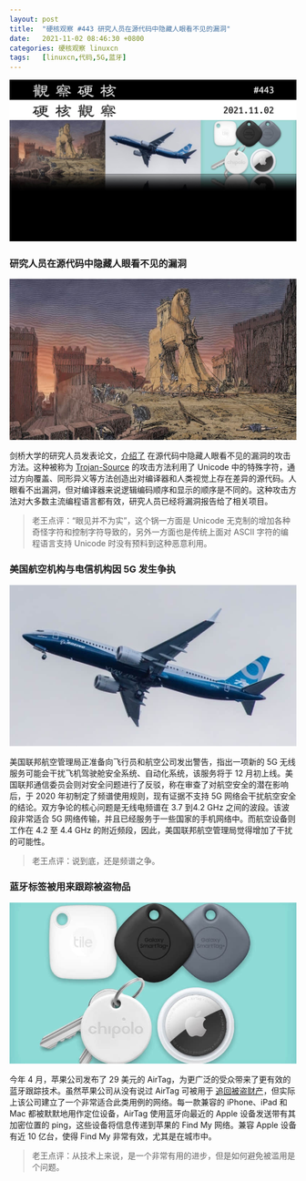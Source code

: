 ```yaml
---
layout: post
title:	"硬核观察 #443 研究人员在源代码中隐藏人眼看不见的漏洞"
date:	2021-11-02 08:46:30 +0800 
categories:	硬核观察 linuxcn 
tags:	[linuxcn,代码,5G,蓝牙]
---
```



![](/Asserts/Images/album/202111/02/084522eyovcqmhoqmkrpog.jpg)


### 研究人员在源代码中隐藏人眼看不见的漏洞


![](/Asserts/Images/album/202111/02/084531uwmi7ivaqi7crfr7.jpg)


剑桥大学的研究人员发表论文，[介绍了](https://www.lightbluetouchpaper.org/2021/11/01/trojan-source-invisible-vulnerabilities/) 在源代码中隐藏人眼看不见的漏洞的攻击方法。这种被称为 [Trojan-Source](https://trojansource.codes/trojan-source.pdf) 的攻击方法利用了 Unicode 中的特殊字符，通过方向覆盖、同形异义等方法创造出对编译器和人类视觉上存在差异的源代码。人眼看不出漏洞，但对编译器来说逻辑编码顺序和显示的顺序是不同的。这种攻击方法对大多数主流编程语言都有效，研究人员已经将漏洞报告给了相关项目。



> 
> 老王点评：“眼见并不为实”，这个锅一方面是 Unicode 无克制的增加各种奇怪字符和控制字符导致的，另外一方面也是传统上面对 ASCII 字符的编程语言支持 Unicode 时没有预料到这种恶意利用。
> 
> 
> 


### 美国航空机构与电信机构因 5G 发生争执


![](/Asserts/Images/album/202111/02/084554v4mfnaxiimhx9i4f.jpg)


美国联邦航空管理局正准备向飞行员和航空公司发出警告，指出一项新的 5G 无线服务可能会干扰飞机驾驶舱安全系统、自动化系统，该服务将于 12 月初上线。美国联邦通信委员会则对安全问题进行了反驳，称在审查了对航空安全的潜在影响后，于 2020 年初制定了频谱使用规则，现有证据不支持 5G 网络会干扰航空安全的结论。双方争论的核心问题是无线电频谱在 3.7 到4.2 GHz 之间的波段。该波段非常适合 5G 网络传输，并且已经服务于一些国家的手机网络中。而航空设备则工作在 4.2 至 4.4 GHz 的附近频段，因此，美国联邦航空管理局觉得增加了干扰的可能性。



> 
> 老王点评：说到底，还是频谱之争。
> 
> 
> 


### 蓝牙标签被用来跟踪被盗物品


![](/Asserts/Images/album/202111/02/084609ybz5s5qxsqk7fx2c.jpg)


今年 4 月，苹果公司发布了 29 美元的 AirTag，为更广泛的受众带来了更有效的蓝牙跟踪技术。虽然苹果公司从没有说过 AirTag 可被用于 [追回被盗财产](https://www.msn.com/en-us/news/technology/i-found-my-stolen-honda-civic-using-a-bluetooth-tracker-it-s-the-latest-controversial-weapon-against-theft/ar-AAQ0DQw)，但实际上该公司建立了一个非常适合此类用例的网络。每一款兼容的 iPhone、iPad 和 Mac 都被默默地用作定位设备，AirTag 使用蓝牙向最近的 Apple 设备发送带有其加密位置的 ping，这些设备将信息传递到苹果的 Find My 网络。兼容 Apple 设备有近 10 亿台，使得 Find My 非常有效，尤其是在城市中。



> 
> 老王点评：从技术上来说，是一个非常有用的进步，但是如何避免被滥用是个问题。
> 
> 
>
